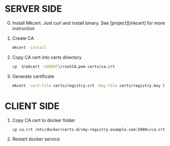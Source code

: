 # SERVER SIDE

0. Install Mkcert. Just curl and install binary. See [project][mkcert] for more instruction

1. Create CA

    ```bash
    mkcert -install
    ```

2. Copy CA cert into certs directory

    ```bash
    cp  $(mkcert -CAROOT)/rootCA.pem certs/ca.crt
    ```

3. Generate certificate

    ```bash
    mkcert -cert-file certs/registry.crt -key-file certs/registry.key localhost 192.168.1.1 tkg-bootstrap-registry.local
    ```
    
# CLIENT SIDE

1. Copy CA cert to docker folder
    ```
    cp ca.crt /etc/docker/certs.d/<my-registry.example.com:5000>/ca.crt
    ```
2. Restart docker service